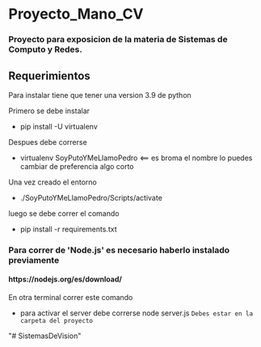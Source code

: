 # Proyecto_Mano_CV
### Proyecto para exposicion de la materia de Sistemas de Computo y Redes. <br>

## Requerimientos

Para instalar tiene que tener una version 3.9 de python

Primero se debe instalar 
- pip install -U virtualenv

Despues debe correrse
- virtualenv SoyPutoYMeLlamoPedro <== es broma el nombre lo puedes cambiar de preferencia algo corto

Una vez creado el entorno

- ./SoyPutoYMeLlamoPedro/Scripts/activate

luego se debe correr el comando

- pip install -r requirements.txt

<h3>Para correr de 'Node.js' es necesario haberlo instalado previamente</h2>
<h4>https://nodejs.org/es/download/</h4>

En otra terminal correr este comando

- para activar el server debe correrse node server.js
`Debes estar en la carpeta del proyecto`


"# SistemasDeVision" 
